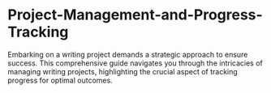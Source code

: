# Project-Management-and-Progress-Tracking
Embarking on a writing project demands a strategic approach to ensure success. This comprehensive guide navigates you through the intricacies of managing writing projects, highlighting the crucial aspect of tracking progress for optimal outcomes.

